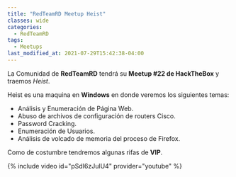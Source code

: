 ```yaml
---
title: "RedTeamRD Meetup Heist"
classes: wide
categories:
  - RedTeamRD
tags:
  - Meetups
last_modified_at: 2021-07-29T15:42:38-04:00
---
```


La Comunidad de **RedTeamRD** tendrá su **Meetup #22 de HackTheBox** y traemos *Heist*.

Heist es una maquina en **Windows** en donde veremos los siguientes temas:

- Análisis y Enumeración de Página Web.
- Abuso de archivos de configuración de routers Cisco.
- Password Cracking.
- Enumeración de Usuarios.
- Análisis de volcado de memoria del proceso de Firefox.

Como de costumbre tendremos algunas rifas de **VIP**.

{% include video id="pSdI6zJulU4" provider="youtube" %}